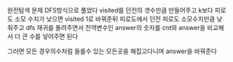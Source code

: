 완전탐색 문제
DFS방식으로 풀었다
visited를 던전의 갯수만큼 만들어주고 k보다 피로도 소모 수치가 낮으면 visited 1로 바꿔준뒤 피로도에서 던전 피로도 소모수치만큼 낮춰주고 dfs 재귀를 돌려주면서 전역변수인 answer의 숫자를 cnt와 answer을 비교해서 더 큰 수를 넣어주면 된다

그러면 모든 경우의수처럼 들를수 있는 모든곳을 해집고다니며 answer을 바꿔준다
